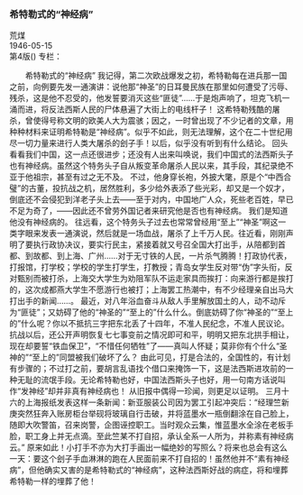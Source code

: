 ### 希特勒式的“神经病”  
荒煤  
1946-05-15  
第4版()
专栏：

　　希特勒式的“神经病”
    我记得，第二次欧战爆发之初，希特勒每在进兵那一国之前，向例要先发一通演讲：说他那“神圣”的日耳曼民族在那里如何遭受了污辱、残杀，这是他不忍受的，他发誓要消灭这些“匪徒”……于是炮声响了，坦克飞机一涌而进，将反法西斯人民的尸体悬遍了大街上的电线杆子！
    这希特勒残酷的屠杀，曾使得号称文明的欧美人大为震骇；因之，一时曾出现了不少记者的文章，用种种材料来证明希特勒是“神经病”。似乎不如此，则无法理解，这个在二十世纪用尽一切力量来进行人类大屠杀的刽子手！以后，似乎没有听到有什么结论。
    回头看看我们中国，这一点还很进步；还没有人出来叫唤说，我们中国式的法西斯头子也有神经病。虽然这个特务头子自从叛变革命屠杀人民以来，其手段，其纪录绝不亚于他祖宗，甚至有过之无不及。
    不过，他身穿长袍，外披大氅，原是个“中西合璧”的古董，投抗战之机，居然胜利，多少给外表添了些光彩，却又是一个奴才，倒底还不会侵犯到洋老子头上去——至于对内，中国地广人众，死些老百姓，早已不足为奇了，——因此还不曾劳外国记者来研究他是否也有神经病。
    我们是知道他没有神经病的。
    往远看，这个特务头子过去也常常曾经用“至上”“神圣”啊这一类字眼来发表一通演说，然后就是一场血战，屠杀了上千万人民。往近看，刚刚声明了要执行政协决议，要实行民主，紧接着就又号召全国大打出手，从陪都到首都、到故都、到上海、广州……对于无寸铁的人民，一片杀气腾腾！打政协代表，打报馆，打学校；学校的学生打学生，打教授；青岛女学生反对带“伪”字头衔，反对甄别而被打杀，上海交大学生为劝阻军队不运走家具而挨打：向来游行都是挨打的，这次成都燕大学生不愿游行也被打；上海罢工热潮中，有不少经理亲自出马大打出手的新闻……。
    最近，对八年浴血奋斗从敌人手里解放国土的人，动不动斥为“匪徒”；又妨碍了他的“神圣的”“至上的”什么什么。倒底妨碍了你“神圣的”“至上的”什么呢？你以不抵抗三字把东北丢了十四年，不准人民纪念，不准人民议论。抗战以后，还公开声明恢复七七事变前之情况即可和平，明明又把东北拱手相让，现在却要誓“铁血保卫”，“不惜任何牺牲”了——真叫人怀疑；莫非你有个什么“圣神的”“至上的”同盟被我们破坏了么？
    由此可见，打是合法的，全国性的，有计划有步骤的；不过打之前，要胡言乱语找个借口来掩饰一下，这是法西斯进攻前的一种无耻的流氓手段。无论希特勒也好，中国法西斯头子也好，用一句南方话说叫作“发神经”却并非真有神经病也！
    从旧报中偶得一珍闻，则更足以证明。
    三月十六的上海报纸发表这样一条新闻：新亚服装公司因为罢工引起冲突后：“经理竺新庚突然狂奔入账房柜台举砚将玻璃自行击破，并将蓝墨水一瓶倒翻涂在自己脸上，随即大吹警笛，召来岗警，企图诬控职工。当时观众云集，惟蓝墨水全涂在老板手脸，职工身上并无点滴。至此竺某不打自招，承认全系一人所为，并称素有神经病云。”
    原来如此！小打手不亦为大打手画出一幅绝妙的写照么？将来也总会有这么一天：要这个刽子手血淋淋的跑在人民面前来不打自招的！虽然他并不“素有神经病”，但他确实又害的是希特勒式的“神经病”，这种法西斯好战的病症，将和埋葬希特勒一样的埋葬了他！  
